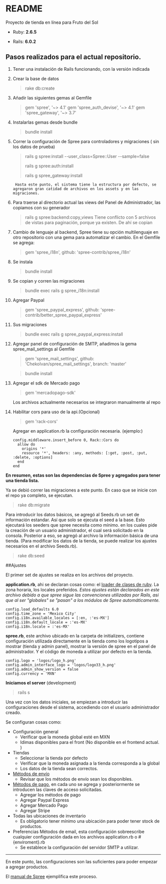 # README

Proyecto de tienda en línea para Fruto del Sol

* Ruby: **2.6.5**

* Rails: **6.0.2**

## Pasos realizados para el actual repositorio.

1. Tener una instalación de Rails funcionando, con la versión indicada

1. Crear la base de datos
    > rake db:create
1. Añadir las siguientes gemas al Gemfile
    >gem 'spree', '~> 4.1'
    >gem 'spree_auth_devise', '~> 4.1'
    >gem 'spree_gateway', '~> 3.7'
1. Instalarlas gemas desde bundle
    >bundle install
1. Correr la configuración de Spree para controladores y migraciones ( sin los datos de prueba)
    >rails g spree:install --user_class=Spree::User --sample=false
    >
    >rails g spree:auth:install
    >
    >rails g spree_gateway:install

        Hasta este punto, el sistema tiene la estructura por defecto, se agregaron gran catidad de archivos en los assets y en las migraciones.
1. Para traerse al directorio actual las views del Panel de Administrador, las copiamos con su generador
    >rails g spree:backend:copy_views
        Tiene conflicto con 5 archivos de vistas para paginación, porque ya existen. De ahí se copian 
1. Cambio de lenguaje al backend, Spree tiene su opción multilenguaje en otro repositorio con una gema para automatizar el cambio. En el Gemfile se agrega:
    >gem 'spree_i18n', github: 'spree-contrib/spree_i18n'
1. Se instala
    >bundle install
1. Se copian y corren las migraciones
    >bundle exec rails g spree_i18n:install
    
1. Agregar Paypal
    >gem 'spree_paypal_express', github: 'spree-contrib/better_spree_paypal_express'
1. Sus migraciones
    >bundle exec rails g spree_paypal_express:install

1. Agregar panel de configuración de SMTP, añadimos la gema spree_mail_settings al Gemfile

    >gem 'spree_mail_settings', github: 'ChekoIvan/spree_mail_settings', branch: 'master'

    >bundle install

1. Agregar el sdk de Mercado pago
    >gem 'mercadopago-sdk'

    Los archivos actualmente necesarios se integraron manualmente al repo

1. Habilitar cors para uso de la api.(Opcional)
    >gem 'rack-cors'
    
    Agregar en application.rb la configuración necesaria. (ejemplo:)

       config.middleware.insert_before 0, Rack::Cors do
         allow do
           origins '*'
           resource '*', headers: :any, methods: [:get, :post, :put, :delete, :options]
         end
       end

**En resumen, estas son las dependencias de Spree y agregados para tener una tienda lista.**

Ya se debió correr las migraciones a este punto. En caso que se inicie con el repo ya completo, se ejecutan.
> rake db:migrate

Para introducir los datos básicos, se agregó al Seeds.rb un set de información estandar. Así que solo se ejecuta el seed a la base. Esto ejecutará los seeders que spree necesita como mínimo. en los cuales pide la creación de un usuario administrador, el cual será solicitado en la consola.
Posterior a eso, se agregó al archivo la información básica de una tienda. (Para modificar los datos de la tienda, se puede realizar los ajustes necesarios en el archivo Seeds.rb).

> rake db:seed

##Ajustes 

El primer set de ajustes se realiza en los archivos del proyecto.

**application.rb**, ahi se declaran cosas como: el [loader de clases de ruby](https://medium.com/cedarcode/understanding-zeitwerk-in-rails-6-f168a9f09a1f). La zona horaria, los locales preferidos. _Estos ajustes están declarados en este archivo debido a que spree sigue las convenciones utilizadas por Rails, asi que al ser "globales" se "pasan" a los módulos de Spree automáticamente._

    config.load_defaults 6.0
    config.time_zone = 'Mexico City'
    config.i18n.available_locales = [:en, :'es-MX']
    config.i18n.default_locale = :'es-MX'
    config.i18n.locale = :'es-MX'

**spree.rb**, este archivo ubicado en la carpeta de initializers, contiene configuración utilizada directamente en la tienda como los logotipos a mostrar (tienda y admin panel), mostrar la versión de spree en el panel de administrador. Y el código de moneda a utilizar por defecto en la tienda.

    config.logo = 'logos/logo_h.png'
    config.admin_interface_logo = 'logos/logo33_h.png'
    config.admin_show_version = false
    config.currency = 'MXN'


**Iniciamos el server** (development)
    
   > rails s

Una vez con los datos iniciales, se empiezan a introducir las configuraciones desde el sistema, accediendo con el usuario administrador creado.

Se configuran cosas como:
* Configuración general 
    * Verificar que la moneda global esté en MXN
    * Idimas disponibles para el front (No disponible en el frontend actual. )
* Tiendas
    * Seleccionar la tienda por defecto
    * Verificar que la moneda asignada a la tienda corresponda a la global
    * Los datos de la tienda sean correctos.
* [Métodos de envío](https://guides.spreecommerce.org/user/payments/payment_methods.html)
    * Revisar que los métodos de envío sean los disponibles.
* [Métodos de pago](https://guides.spreecommerce.org/user/payments/payment_methods.html), en cada uno se agrega y posteriormente se introducen las claves de acceso solicitadas.
    * Agregar los métodos de pago
    * Agregar Paypal Express
    * Agregar Mercado Pago
    * Agregar Stripe
*  Todas las ubicaciones de inventario
    * Es obligatorio tener mínimo una ubicación para poder tener stock de productos.
* Preferencias Métodos de email, esta configuración sobreescribe cualquier configuración dada en los archivos application.rb o #{enviroment}.rb
    * Se establece la configuración del servidor SMTP a utilizar. 


---
En este punto, las configuraciones son las suficientes para poder empezar a agregar productos.

El [manual de Spree](https://guides.spreecommerce.org/user/products/) ejemplifica este proceso.